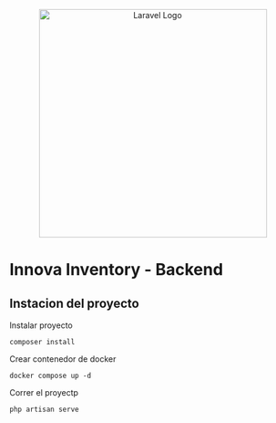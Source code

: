 <p align="center"><a href="https://laravel.com" target="_blank"><img src="https://raw.githubusercontent.com/laravel/art/master/logo-lockup/5%20SVG/2%20CMYK/1%20Full%20Color/laravel-logolockup-cmyk-red.svg" width="400" alt="Laravel Logo"></a></p>

# Innova Inventory - Backend
## Instacion del proyecto
Instalar proyecto
```
composer install
```
Crear contenedor de docker
```
docker compose up -d
```

Correr el proyectp
```
php artisan serve
```


